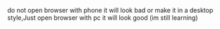 do not open browser with phone it will look bad or make it in a desktop style,Just open browser with pc it will look good 
(im still learning)

